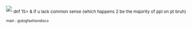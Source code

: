 ![](https://files.catbox.moe/jxdboi.jpg)
<sub>dnf 15> & if u lack common sense (which happens 2 be the majority of ppl on pt bruh)</sub>

<sub><sub>main : @dogfashiondisco</sub></sub>
